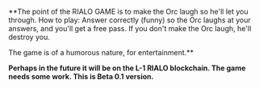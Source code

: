 **The point of the RIALO GAME is to make the Orc laugh so he'll let you through.
How to play: Answer correctly (funny) so the Orc laughs at your answers, and you'll get a free pass.
If you don't make the Orc laugh, he'll destroy you.

The game is of a humorous nature, for entertainment.**

**Perhaps in the future it will be on the L-1 RIALO blockchain. The game needs some work. This is Beta 0.1 version.**
